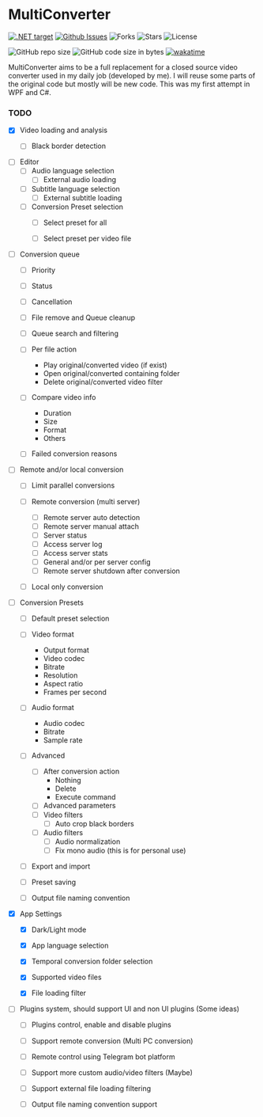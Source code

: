 # MultiConverter

[![.NET target](https://img.shields.io/badge/dynamic/xml?color=%23512bd4&label=target&query=%2F%2FTargetFramework%5B1%5D&url=https%3A%2F%2Fraw.githubusercontent.com%2FQAppsSoft%2FMultiConverter%2Fmain%2Fsrc%2FMultiConverter.Desktop%2FMultiConverter.Desktop.csproj)](https://dotnet.microsoft.com/download)
[![Github Issues](https://img.shields.io/github/issues/QAppsSoft/MultiConverter)](https://github.com/QAppsSoft/MultiConverter/issues)
![Forks](https://img.shields.io/github/forks/QAppsSoft/MultiConverter)
![Stars](https://img.shields.io/github/stars/QAppsSoft/MultiConverter)
![License](https://img.shields.io/github/license/QAppsSoft/MultiConverter)

![GitHub repo size](https://img.shields.io/github/repo-size/QAppsSoft/MultiConverter?color=%234682B4)
![GitHub code size in bytes](https://img.shields.io/github/languages/code-size/QAppsSoft/MultiConverter?color=%23483D8B)
[![wakatime](https://wakatime.com/badge/user/1b3378e8-624e-4952-b453-87d2dfdbc51e/project/23e5bf26-2c9a-4516-beb0-bfbab9b4e252.svg)](https://wakatime.com/badge/user/1b3378e8-624e-4952-b453-87d2dfdbc51e/project/23e5bf26-2c9a-4516-beb0-bfbab9b4e252)

MultiConverter aims to be a full replacement for a closed source video converter used in my daily job (developed by me). I will reuse some parts of the original code but mostly will be new code. This was my first attempt in WPF and C#.

### TODO

- [X] Video loading and analysis
  - [ ] Black border detection


- [ ] Editor
  - [ ] Audio language selection
    - [ ] External audio loading
  - [ ] Subtitle language selection
    - [ ] External subtitle loading
  - [ ] Conversion Preset selection
    - [ ] Select preset for all
    - [ ] Select preset per video file


- [ ] Conversion queue
  - [ ] Priority
  - [ ] Status
  - [ ] Cancellation
  - [ ] File remove and Queue cleanup
  - [ ] Queue search and filtering
  - [ ] Per file action
    - Play original/converted video (if exist)
    - Open original/converted containing folder
    - Delete original/converted video filter
  - [ ] Compare video info
    - Duration
    - Size
    - Format
    - Others
  - [ ] Failed conversion reasons


- [ ] Remote and/or local conversion
  - [ ] Limit parallel conversions
  - [ ] Remote conversion (multi server)
    - [ ] Remote server auto detection
    - [ ] Remote server manual attach
    - [ ] Server status
    - [ ] Access server log
    - [ ] Access server stats
    - [ ] General and/or per server config
    - [ ] Remote server shutdown after conversion
  - [ ] Local only conversion


- [ ] Conversion Presets
  - [ ] Default preset selection
  - [ ] Video format
    - Output format
    - Video codec
    - Bitrate
    - Resolution
    - Aspect ratio
    - Frames per second
  - [ ] Audio format
    - Audio codec
    - Bitrate
    - Sample rate
  - [ ] Advanced
    - [ ] After conversion action
      - Nothing
      - Delete
      - Execute command
    - [ ] Advanced parameters
    - [ ] Video filters
      - [ ] Auto crop black borders
    - [ ] Audio filters
      - [ ] Audio normalization
      - [ ] Fix mono audio (this is for personal use)
  - [ ] Export and import
  - [ ] Preset saving
  - [ ] Output file naming convention


- [X] App Settings
  - [X] Dark/Light mode
  - [X] App language selection
  - [X] Temporal conversion folder selection
  - [X] Supported video files
  - [X] File loading filter
  
  
- [ ] Plugins system, should support UI and non UI plugins (Some ideas)
  - [ ] Plugins control, enable and disable plugins
  - [ ] Support remote conversion (Multi PC conversion)
  - [ ] Remote control using Telegram bot platform
  - [ ] Support more custom audio/video filters (Maybe)
  - [ ] Support external file loading filtering
  - [ ] Output file naming convention support
  
